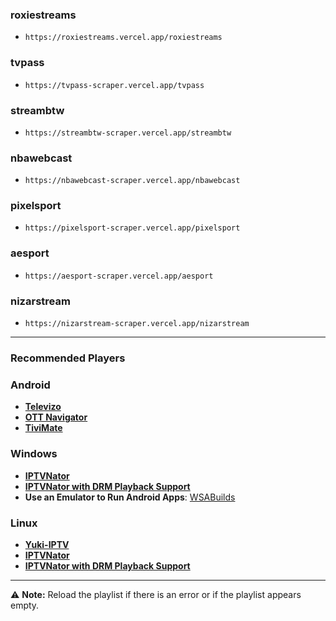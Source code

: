 ### roxiestreams
- ```https://roxiestreams.vercel.app/roxiestreams```
### tvpass
- ```https://tvpass-scraper.vercel.app/tvpass```
### streambtw
- ```https://streambtw-scraper.vercel.app/streambtw```
### nbawebcast
- ```https://nbawebcast-scraper.vercel.app/nbawebcast```
### pixelsport
- ```https://pixelsport-scraper.vercel.app/pixelsport```
### aesport
- ```https://aesport-scraper.vercel.app/aesport```
### nizarstream
- ```https://nizarstream-scraper.vercel.app/nizarstream```
---

### Recommended Players
### Android
- **[Televizo](https://play.google.com/store/apps/details?id=com.ottplay.ottplay&hl=en-US)**  
- **[OTT Navigator](https://ottnav.github.io/faq.html)**  
- **[TiviMate](https://play.google.com/store/apps/details?id=ar.tvplayer.tv)**  

### Windows
- **[IPTVNator](https://github.com/4gray/iptvnator/releases/tag/v0.16.0)**  
- **[IPTVNator with DRM Playback Support](https://github.com/pigzillaaaaa/iptvnator-electron/releases/tag/v0.16.4)**  
- **Use an Emulator to Run Android Apps**: [WSABuilds](https://github.com/MustardChef/WSABuilds)  

### Linux
- **[Yuki-IPTV](https://codeberg.org/liya/yuki-iptv)**  
- **[IPTVNator](https://github.com/4gray/iptvnator/releases/tag/v0.16.0)**  
- **[IPTVNator with DRM Playback Support](https://github.com/pigzillaaaaa/iptvnator-electron/releases/tag/v0.16.4)**  


---

⚠ **Note:** Reload the playlist if there is an error or if the playlist appears empty.
